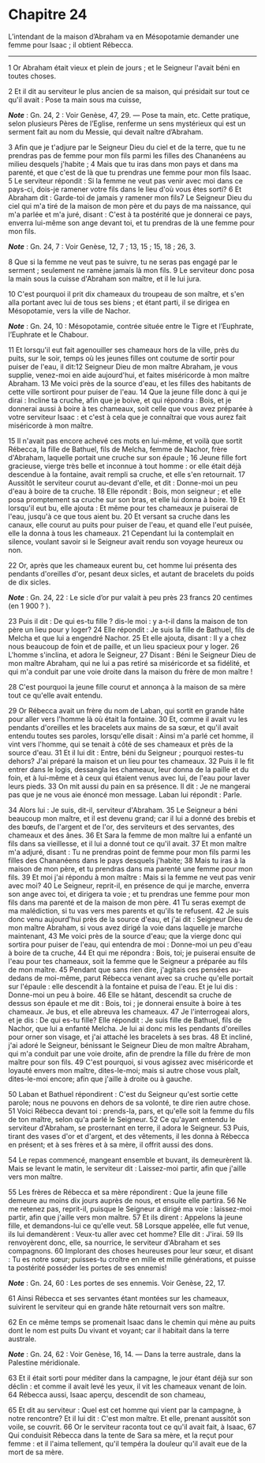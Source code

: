 # Chapitre 24

L’intendant de la maison d’Abraham va en Mésopotamie demander une femme pour Isaac ; il obtient Rébecca.

***

1 Or Abraham était vieux et plein de jours ; et le Seigneur l'avait béni en toutes choses.


2 Et il dit au serviteur le plus ancien de sa maison, qui présidait sur tout ce qu'il avait : Pose ta main sous ma cuisse,

***Note*** :  Gn. 24, 2 : Voir Genèse, 47, 29. ― Pose ta main, etc. Cette pratique, selon plusieurs Pères de l’Eglise, renferme un sens mystérieux qui est un serment fait au nom du Messie, qui devait naître d’Abraham.

3 Afin que je t'adjure par le Seigneur Dieu du ciel et de la terre, que tu ne prendras pas de femme pour mon fils parmi les filles des Chananéens au milieu desquels j'habite ; 4 Mais que tu iras dans mon pays et dans ma parenté, et que c'est de là que tu prendras une femme pour mon fils Isaac. 5 Le serviteur répondit : Si la femme ne veut pas venir avec moi dans ce pays-ci, dois-je ramener votre fils dans le lieu d'où vous êtes sorti? 6 Et Abraham dit : Garde-toi de jamais y ramener mon fils7 Le Seigneur Dieu du ciel qui m'a tiré de la maison de mon père et du pays de ma naissance, qui m'a parlée et m'a juré, disant : C'est à ta postérité que je donnerai ce pays, enverra lui-même son ange devant toi, et tu prendras de là une femme pour mon fils.

***Note*** :  Gn. 24, 7 : Voir Genèse, 12, 7 ; 13, 15 ; 15, 18 ; 26, 3.

8 Que si la femme ne veut pas te suivre, tu ne seras pas engagé par le serment ; seulement ne ramène jamais là mon fils. 9 Le serviteur donc posa la main sous la cuisse d'Abraham son maître, et il le lui jura.


10 C'est pourquoi il prit dix chameaux du troupeau de son maître, et s'en alla portant avec lui de tous ses biens ; et étant parti, il se dirigea en Mésopotamie, vers la ville de Nachor.

***Note*** :  Gn. 24, 10 : Mésopotamie, contrée située entre le Tigre et l’Euphrate, l’Euphrate et le Chabour.

11 Et lorsqu'il eut fait agenouiller ses chameaux hors de la ville, près du puits, sur le soir, temps où les jeunes filles ont coutume de sortir pour puiser de l'eau, il dit:12 Seigneur Dieu de mon maître Abraham, je vous supplie, venez-moi en aide aujourd'hui, et faites miséricorde à mon maître Abraham. 13 Me voici près de la source d'eau, et les filles des habitants de cette ville sortiront pour puiser de l'eau. 14 Que la jeune fille donc à qui je dirai : Incline ta cruche, afin que je boive, et qui répondra : Bois, et je donnerai aussi à boire à tes chameaux, soit celle que vous avez préparée à votre serviteur Isaac : et c'est à cela que je connaîtrai que vous aurez fait miséricorde à mon maître.


15 Il n'avait pas encore achevé ces mots en lui-même, et voilà que sortit Rébecca, la fille de Bathuel, fils de Melcha, femme de Nachor, frère d'Abraham, laquelle portait une cruche sur son épaule ; 16 Jeune fille fort gracieuse, vierge très belle et inconnue à tout homme : or elle était déjà descendue à la fontaine, avait rempli sa cruche, et elle s'en retournait. 17 Aussitôt le serviteur courut au-devant d'elle, et dit : Donne-moi un peu d'eau à boire de ta cruche. 18 Elle répondit : Bois, mon seigneur ; et elle posa promptement sa cruche sur son bras, et elle lui donna à boire. 19 Et lorsqu'il eut bu, elle ajouta : Et même pour tes chameaux je puiserai de l'eau, jusqu'à ce que tous aient bu. 20 Et versant sa cruche dans les canaux, elle courut au puits pour puiser de l'eau, et quand elle l'eut puisée, elle la donna à tous les chameaux. 21 Cependant lui la contemplait en silence, voulant savoir si le Seigneur avait rendu son voyage heureux ou non.


22 Or, après que les chameaux eurent bu, cet homme lui présenta des pendants d'oreilles d'or, pesant deux sicles, et autant de bracelets du poids de dix sicles.

***Note*** :  Gn. 24, 22 : Le sicle d’or pur valait à peu près 23 francs 20 centimes (en 1 900 ? ).

23 Puis il dit : De qui es-tu fille ? dis-le moi : y a-t-il dans la maison de ton père un lieu pour y loger? 24 Elle répondit : Je suis la fille de Bathuel, fils de Melcha et que lui a engendré Nachor. 25 Et elle ajouta, disant : Il y a chez nous beaucoup de foin et de paille, et un lieu spacieux pour y loger. 26 L'homme s'inclina, et adora le Seigneur, 27 Disant : Béni le Seigneur Dieu de mon maître Abraham, qui ne lui a pas retiré sa miséricorde et sa fidélité, et qui m'a conduit par une voie droite dans la maison du frère de mon maître !


28 C'est pourquoi la jeune fille courut et annonça à la maison de sa mère tout ce qu'elle avait entendu.


29 Or Rébecca avait un frère du nom de Laban, qui sortit en grande hâte pour aller vers l'homme là où était la fontaine. 30 Et, comme il avait vu les pendants d'oreilles et les bracelets aux mains de sa sœur, et qu'il avait entendu toutes ses paroles, lorsqu'elle disait : Ainsi m'a parlé cet homme, il vint vers l'homme, qui se tenait à côté de ses chameaux et près de la source d'eau. 31 Et il lui dit : Entre, béni du Seigneur ; pourquoi restes-tu dehors? J'ai préparé la maison et un lieu pour tes chameaux. 32 Puis il le fit entrer dans le logis, dessangla les chameaux, leur donna de la paille et du foin, et à lui-même et à ceux qui étaient venus avec lui, de l'eau pour laver leurs pieds. 33 On mit aussi du pain en sa présence. Il dit : Je ne mangerai pas que je ne vous aie énoncé mon message. Laban lui répondit : Parle.


34 Alors lui : Je suis, dit-il, serviteur d'Abraham. 35 Le Seigneur a béni beaucoup mon maître, et il est devenu grand; car il lui a donné des brebis et des bœufs, de l'argent et de l'or, des serviteurs et des servantes, des chameaux et des ânes. 36 Et Sara la femme de mon maître lui a enfanté un fils dans sa vieillesse, et il lui a donné tout ce qu'il avait. 37 Et mon maître m'a adjuré, disant : Tu ne prendras point de femme pour mon fils parmi les filles des Chananéens dans le pays desquels j'habite; 38 Mais tu iras à la maison de mon père, et tu prendras dans ma parenté une femme pour mon fils. 39 Et moi j'ai répondu à mon maître : Mais si la femme ne veut pas venir avec moi? 40 Le Seigneur, reprit-il, en présence de qui je marche, enverra son ange avec toi, et dirigera ta voie ; et tu prendras une femme pour mon fils dans ma parenté et de la maison de mon père. 41 Tu seras exempt de ma malédiction, si tu vas vers mes parents et qu'ils te refusent. 42 Je suis donc venu aujourd'hui près de la source d'eau, et j'ai
dit : Seigneur Dieu de mon maître Abraham, si vous avez dirigé la voie dans laquelle je marche maintenant, 43 Me voici près de la source d'eau; que la vierge donc qui sortira pour puiser de l'eau, qui entendra de moi : Donne-moi un peu d'eau à boire de ta cruche, 44 Et qui me répondra : Bois, toi; je puiserai ensuite de l'eau pour tes chameaux, soit la femme que le Seigneur a préparée au fils de mon maître. 45 Pendant que sans rien dire, j'agitais ces pensées au-dedans de moi-même, parut Rébecca venant avec sa cruche qu'elle portait sur l'épaule : elle descendit à la fontaine et puisa de l'eau. Et je lui dis : Donne-moi un peu à boire. 46 Elle se hâtant, descendit sa cruche de dessus son épaule et me dit : Bois, toi ; je donnerai ensuite à boire à tes chameaux. Je bus, et elle abreuva les chameaux. 47 Je l'interrogeai alors, et je dis : De qui es-tu fille? Elle répondit : Je suis fille de Bathuel, fils de Nachor, que lui a enfanté Melcha. Je lui ai donc mis les pendants d'oreilles pour orner son visage, et j'ai
attaché les bracelets à ses bras. 48 Et incliné, j'ai adoré le Seigneur, bénissant le Seigneur Dieu de mon maître Abraham, qui m'a conduit par une voie droite, afin de prendre la fille du frère de mon maître pour son fils. 49 C'est pourquoi, si vous agissez avec miséricorde et loyauté envers mon maître, dites-le-moi; mais si autre chose vous plaît, dites-le-moi encore; afin que j'aille à droite ou à gauche.


50 Laban et Bathuel répondirent : C'est du Seigneur qu'est sortie cette parole; nous ne pouvons en dehors de sa volonté, te dire rien autre chose. 51 Voici Rébecca devant toi : prends-la, pars, et qu'elle soit la femme du fils de ton maître, selon qu'a parlé le Seigneur. 52 Ce qu'ayant entendu le serviteur d'Abraham, se prosternant en terre, il adora le Seigneur. 53 Puis, tirant des vases d'or et d'argent, et des vêtements, il les donna à Rébecca en présent; et à ses frères et à sa mère, il offrit aussi des dons.

54 Le repas commencé, mangeant ensemble et buvant, ils demeurèrent là. Mais se levant le matin, le serviteur dit : Laissez-moi partir, afin que j'aille vers mon maître.


55 Les frères de Rébecca et sa mère répondirent : Que la jeune fille demeure au moins dix jours auprès de nous, et ensuite elle partira. 56 Ne me retenez pas, reprit-il, puisque le Seigneur a dirigé ma voie : laissez-moi partir, afin que j'aille vers mon maître. 57 Et ils dirent : Appelons la jeune fille, et demandons-lui ce qu'elle veut. 58 Lorsque appelée, elle fut venue, ils lui demandèrent : Veux-tu aller avec cet homme? Elle dit : J'irai. 59 Ils renvoyèrent donc, elle, sa nourrice, le serviteur d'Abraham et ses compagnons. 60 Implorant des choses heureuses pour leur sœur, et disant : Tu es notre sœur; puisses-tu croître en mille et mille générations, et puisse ta postérité posséder les portes de ses ennemis!

***Note*** :  Gn. 24, 60 : Les portes de ses ennemis. Voir Genèse, 22, 17.

61 Ainsi Rébecca et ses servantes étant montées sur les chameaux, suivirent le serviteur qui en grande hâte retournait vers son maître.


62 En ce même temps se promenait Isaac dans le chemin qui mène au puits dont le nom est puits Du vivant et voyant; car il habitait dans la terre australe.

***Note*** :  Gn. 24, 62 : Voir Genèse, 16, 14. ― Dans la terre australe, dans la Palestine méridionale.

63 Et il était sorti pour méditer dans la campagne, le jour étant déjà sur son déclin : et comme il avait levé les yeux, il vit les chameaux venant de loin. 64 Rébecca aussi, Isaac aperçu, descendit de son chameau,


65 Et dit au serviteur : Quel est cet homme qui vient par la campagne, à notre rencontre? Et il lui dit : C'est mon maître. Et elle, prenant aussitôt son voile, se couvrit. 66 Or le serviteur raconta tout ce qu'il avait fait, à Isaac, 67 Qui conduisit Rébecca dans la tente de Sara sa mère, et la reçut pour femme : et il l'aima tellement, qu'il tempéra la douleur qu'il avait eue de la mort de sa mère.

